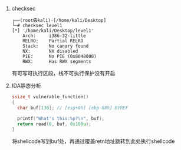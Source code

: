 1. checksec

   ```
   ┌──(root㉿kali)-[/home/kali/Desktop]
   └─# checksec level1  
   [*] '/home/kali/Desktop/level1'
       Arch:     i386-32-little
       RELRO:    Partial RELRO
       Stack:    No canary found
       NX:       NX disabled
       PIE:      No PIE (0x8048000)
       RWX:      Has RWX segments
   ```

   有可写可执行区段，栈不可执行保护没有开启
2. IDA静态分析

   ```c
   ssize_t vulnerable_function()
   {
     char buf[136]; // [esp+0h] [ebp-88h] BYREF

     printf("What's this:%p?\n", buf);
     return read(0, buf, 0x100u);
   }
   ```

   将shellcode写到buf处，再通过覆盖retn地址跳转到此处执行shellcode
